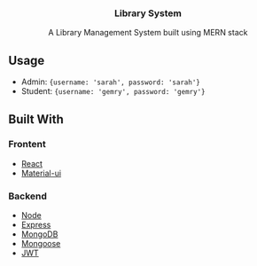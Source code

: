 <p align="center">
  <h3 align="center">Library System</h3>

  <p align="center">
    A Library Management System built using MERN stack
    <br />
  </p>
</p>

## Usage
 - Admin: 
    <code>{username: 'sarah', password: 'sarah'}</code>
 - Student: 
    <code>{username: 'gemry', password: 'gemry'}</code>

## Built With

### Frontent

- [React](https://reactjs.org/)
- [Material-ui](https://material-ui.com/)

### Backend

- [Node](https://nodejs.org/en/)
- [Express](https://expressjs.com/)
- [MongoDB](https://www.mongodb.com/)
- [Mongoose](https://mongoosejs.com/)
- [JWT](https://jwt.io/)
